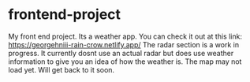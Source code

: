 # frontend-project
My front end project. Its a weather app.
You can check it out at this link: https://georgehniii-rain-crow.netlify.app/
The radar section is a work in progress. It currently dosnt use an actual radar but does use weather information to give you an idea of how the weather is. The map may not load yet. Will get back to it soon.
